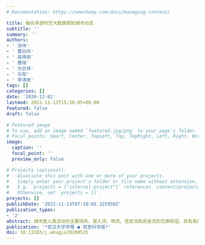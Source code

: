 ```yaml
---
# Documentation: https://wowchemy.com/docs/managing-content/

title: 融合多源时空大数据感知城市动态
subtitle: ''
summary: ''
authors:
- ' 涂伟'
- ' 曹劲舟'
- ' 高琦丽'
- ' 曹瑞'
- ' 方志祥'
- ' 乐阳'
- ' 李清泉'
tags: []
categories: []
date: '2020-12-01'
lastmod: 2022-11-13T15:10:05+08:00
featured: false
draft: false

# Featured image
# To use, add an image named `featured.jpg/png` to your page's folder.
# Focal points: Smart, Center, TopLeft, Top, TopRight, Left, Right, BottomLeft, Bottom, BottomRight.
image:
  caption: ''
  focal_point: ''
  preview_only: false

# Projects (optional).
#   Associate this post with one or more of your projects.
#   Simply enter your project's folder or file name without extension.
#   E.g. `projects = ["internal-project"]` references `content/project/deep-learning/index.md`.
#   Otherwise, set `projects = []`.
projects: []
publishDate: '2022-11-13T07:10:05.325950Z'
publication_types:
- '2'
abstract: 城市是人类活动的主要场所，是人流、物流、信息流和资金流的交换枢纽，具有高度的动态性和复杂性。智慧城市建设提供了卫星与无人机遥感、移动感知、社会感知、众包感知等多种时空感知大数据的数据获取手段，为分析城市空间、人类行为及其二者之间的交互等城市动态提供了新途径。介绍了城市动态感知的框架，论述了空间动态、人类行为动态、``空间-行为''交互动态感知等典型应用，讨论了融合多源时空大数据感知城市动态研究中存在的时空大数据不确定性、城市感知多视角学习、结果验证、城市多要素级联影响等问题。展望未来，城市动态研究应结合泛在物联网产生的实时数据，捕捉多维、多时空分辨率的多维城市动态，提升时空大数据在精细化城市治理中的应用深度，切实解决城市问题。
publication: '*武汉大学学报 ● 信息科学版*'
doi: 10.13203/j.whugis20200535
---
```

